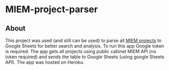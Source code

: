 # MIEM-project-parser

## About

This project was used (and still can be used) to parse all [MIEM projects](https://cabinet.miem.hse.ru/#/projects/all) to Google Sheets for better search and analysis. To run this app Google token is required. The app gets all projects using public cabinet MIEM API (no token required) and sends the table to Google Sheets (using google Sheets API). The app was hosted on Heroku.
